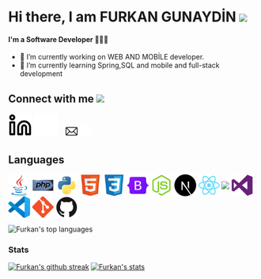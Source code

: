 
<h1> Hi there, I am FURKAN GUNAYDİN <img src = "https://raw.githubusercontent.com/MartinHeinz/MartinHeinz/master/wave.gif" height=35px > </h1>

<!--
**Furkan-GUNAYDİN/Furkan-GUNAYDİN** is a ✨ _special_ ✨ repository because its `README.md` (this file) appears on your GitHub profile.

-->


#### I'm a Software Developer 👩🏻‍💻

- 🔭 I’m currently working on WEB AND MOBİLE developer.
- 🌱 I’m currently learning Spring,SQL and mobile  and full-stack development 


<h2> Connect with me <img src='https://raw.githubusercontent.com/ShahriarShafin/ShahriarShafin/main/Assets/handshake.gif' width="100px"> </h2>

[![website](./img/linkedin-light.svg)](https://www.linkedin.com/in/furkan-g%C3%BCnayd%C4%B1n-135406214/)
[![website](./img/linkedin-dark.svg)](https://www.linkedin.com/in/furkan-g%C3%BCnayd%C4%B1n-135406214/)
&nbsp;&nbsp;
[![mailto](./img/mailto-light.png)](mailto:furkangunaydin218@gmail.com#gh-light-mode-only)
[![mailto](./img/mailto-dark.png)](mailto:furkangunaydin218@gmail.com#gh-dark-mode-only)

<h2> Languages </h2>
<p align='left'>
  
<img width ='44px' align='center'  src ='https://raw.githubusercontent.com/devicons/devicon/master/icons/java/java-original.svg'>
<img width ='44px' align='center'  src ='https://raw.githubusercontent.com/devicons/devicon/master/icons/php/php-original.svg'>
<img width ='44px' align='center'  src ='https://raw.githubusercontent.com/devicons/devicon/master/icons/python/python-original.svg'>


<img width ='44px' align='center' src ='https://raw.githubusercontent.com/devicons/devicon/master/icons/html5/html5-original.svg'> 
<img width ='44px' align='center' src ='https://raw.githubusercontent.com/devicons/devicon/master/icons/css3/css3-original.svg'>
<img width ='44px' align='center' src ='https://raw.githubusercontent.com/devicons/devicon/master/icons/bootstrap/bootstrap-original.svg'>
<!-- <img width ='44px' align='center'  src ='https://raw.githubusercontent.com/devicons/devicon/master/icons/javascript/javascript-original.svg'> -->
<!-- <img width ='44px' align='center' src ='https://raw.githubusercontent.com/devicons/devicon/master/icons/jquery/jquery-original.svg'> -->
 <img width ='44px' align='center' src ='https://raw.githubusercontent.com/devicons/devicon/master/icons/nodejs/nodejs-original.svg'> 
 <img width ='44px' align='center' src ='https://raw.githubusercontent.com/devicons/devicon/master/icons/nextjs/nextjs-original.svg'> 
 <img width ='44px' align='center' src ='https://raw.githubusercontent.com/devicons/devicon/master/icons/react/react-original.svg'> 
<!-- <img width ='44px' align='center' src ='https://raw.githubusercontent.com/devicons/devicon/master/icons/haskell/haskell-original.svg'> -->
<!-- <img width ='44px' align='center' src ='https://raw.githubusercontent.com/devicons/devicon/master/icons/heroku/heroku-original.svg'> -->
  
  
   
<img width ='44px' align='center' src ='https://raw.githubusercontent.com/devicons/devicon/master/icons/intellij/intellij-idea.svg'>
<img width ='44px' align='center' src ='https://raw.githubusercontent.com/devicons/devicon/master/icons/visualstudio/visualstudio-plain.svg'>
<img width ='44px' align='center' src ='https://raw.githubusercontent.com/devicons/devicon/master/icons/vscode/vscode-original.svg'>
<img width ='44px' align='center' src ='https://raw.githubusercontent.com/devicons/devicon/master/icons/git/git-original.svg'>
<img width ='44px' align='center' src ='https://raw.githubusercontent.com/devicons/devicon/master/icons/github/github-original.svg'>

  
  
<!-- <img width ='44px' align='center' src ='https://raw.githubusercontent.com/devicons/devicon/master/icons/gitlab/gitlab-original.svg'> -->
<!-- <img width ='44px' align='center' src ='https://raw.githubusercontent.com/devicons/devicon/master/icons/linux/linux-original.svg'> -->
<!-- <img width ='44px' align='center' src ='https://raw.githubusercontent.com/devicons/devicon/master/icons/ubuntu/ubuntu-plain.svg'> -->
<!-- <img width ='44px' align='center' src ='https://raw.githubusercontent.com/devicons/devicon/master/icons/pycharm/pycharm-original.svg'> -->
<!-- <img width ='44px' align='center' src ='https://raw.githubusercontent.com/devicons/devicon/master/icons/atom/atom-original.svg'>  -->
<!-- <img width ='44px' align='center' src ='https://raw.githubusercontent.com/devicons/devicon/master/icons/confluence/confluence-original.svg'>  -->
  
</p>

![Furkan's top languages](https://github-readme-stats.vercel.app/api/top-langs?username=Furkan-Gunaydinn&show_icons=true&theme=radical&locale=en&layout=compact)

### Stats
 [![Furkan's github streak](https://github-readme-streak-stats.herokuapp.com/?user=Furkan-Gunaydinn&theme=tokyonight)](https://github.com/Furkan-Gunaydinn) 
[![Furkan's stats](https://github-readme-stats.vercel.app/api?username=Furkan-Gunaydinn&langs_count=3&layout=compact&show_icons=true&theme=tokyonight&count_private=true&include_all_commits=true)](https://github.com/Furkan-Gunaydinn)
<!--
![Profile views](https://gpvc.arturio.dev/Furkan-Gunaydinn)
[![GitHub followers](https://img.shields.io/github/followers/Furkan-Ahmet-Ozdemir.svg?style=social&label=Follow&maxAge=2592000)](https://github.com/Furkan-Ahmet-Ozdemir?tab=followers)
-->
